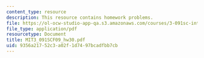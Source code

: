 ```yaml
---
content_type: resource
description: This resource contains homework problems.
file: https://ol-ocw-studio-app-qa.s3.amazonaws.com/courses/3-091sc-introduction-to-solid-state-chemistry-fall-2010/9356a21752c3a02f1d7497bcadfbb7cb_MIT3_091SCF09_hw30.pdf
file_type: application/pdf
resourcetype: Document
title: MIT3_091SCF09_hw30.pdf
uid: 9356a217-52c3-a02f-1d74-97bcadfbb7cb
---
```


